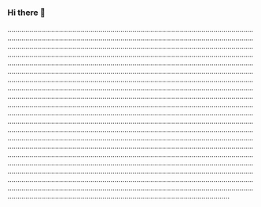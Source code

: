 ### Hi there 👋

................................................................................................................................................................................................................................................................................................................................................................................................................................................................................................................................................................................................................................................................................................................................................................................................................................................................................................................................................................................................................................................................................................................................................................................................................................................................................................................................................................................................................................................................................................................................................................................................................................................................................................................................................................................................................................................................................................................................................................................................................................................................................................................................................................................................................................................................................................................................................................................................................................................................................................................................................................................................................................................................................................